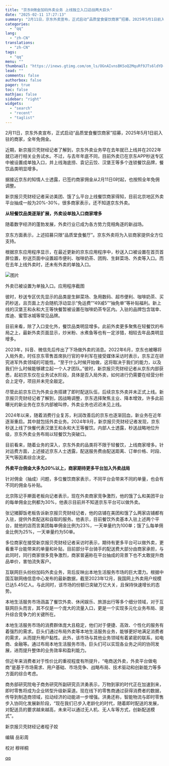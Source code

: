 ```yaml
---
title: "京东0佣金加码外卖业务 上线独立入口迎战两大巨头"
date: "2025-02-11 17:27:13"
summary: "2月11日，京东外卖宣布，正式启动“品质堂食餐饮商家”招募，2025年5月1日前入驻的商家，全年免佣..."
categories:
  - "qq"
lang:
  - "zh-CN"
translations:
  - "zh-CN"
tags:
  - "qq"
menu: ""
thumbnail: "https://inews.gtimg.com/om_ls/OGnAIvnsBKSoQ2MquRf9JTs6ldYD-kq1XVJJUItn9ORFoAA_640360/0"
lead: ""
comments: false
authorbox: false
pager: true
toc: false
mathjax: false
sidebar: "right"
widgets:
  - "search"
  - "recent"
  - "taglist"
---
```


2月11日，京东外卖宣布，正式启动“品质堂食餐饮商家”招募，2025年5月1日前入驻的商家，全年免佣金。

近期，新京报贝壳财经记者了解到，京东外卖业务早在去年就已上线并在2022年就已进行相关业务试水。不过，与去年年底不同，目前外卖已在京东APP秒送专区中被设置成单独入口，并上线海底捞、袁记云饺、汉堡王等多个连锁餐饮品牌，餐饮品类明显增多。

据接近京东的知情人士透露，已签约商家佣金从2月11日0时起，也按照全年免佣调整。

新京报贝壳财经记者采访美团、饿了么平台上线餐饮商家得知，目前北京地区外卖平台抽成一般为20%-30%，很多商家表示，还不知道京东外卖。

**从轻餐饮品类逐渐扩展，外卖设单独入口商家增多**

随着数字经济的蓬勃发展，外卖行业已成为各方势力竞相角逐的新战场。

京东方面表示，上述招募只限“品质堂食餐厅”。京东外卖将为入驻商家提供全方位支持。

根据京东应用程序显示，在最近更新的京东应用程序中，秒送入口被设置在首页首屏位置，秒送页面中设置超市便利、咖啡奶茶、团购、生鲜菜场、外卖等入口。而在去年上线外卖时，还未有外卖的单独入口。

![图片](https://inews.gtimg.com/om_bt/Ou_4lkUoLidYkWn4M5DkDdaYweXnIMzvFRAitLI9-0TBMAA/641)

外卖已被设置为单独入口。应用程序截图

彼时，秒送专区优先显示的品类是生鲜菜场、急用数码、超市便利、咖啡奶茶、买药秒送，且页面上方会随机浮动显示“免运费”“49减5”“抽免单”等补贴福利。新上线的汉堡王和永和大王等快餐暂被设置在咖啡奶茶专区内。入驻的品牌包含瑞幸、库迪、蜜雪冰城等常见品牌。

目前来看，除了入口变化外，餐饮品类明显增多。此前外卖更多聚焦在轻餐饮的布局之上，最新外卖页面显示，炒米粉、水煮鱼等也有一定涉猎，相较去年品类明显增多。

2023年，抖音、微信先后传出了下场做外卖的消息。2022年6月，京东也被曝将入局外卖，时任京东零售首席执行官的辛利军在接受媒体采访时表示，京东正在研究进军外卖领域的可能性。“至于什么时候开始做，这将取决于我们的能力，以及我们什么时候能够建立起一个人才团队。”彼时，新京报贝壳财经记者从京东内部获悉，起初京东仅在业务试水阶段，具体是否入局外卖，如何进行仍需要在经营分析会上定夺，项目并未完全敲定。

尽管此前京东已为外卖业务搭建了即时配送队伍，后续京东外卖并未正式上线。新京报贝壳财经记者了解到，因战略调整，京东选择聚焦主业、降本增效，许多此前曝光的新业务在京东内部被叫停，外卖业务也迟迟未见上线。  


2024年以来，随着消费行业复苏，利润改善后的京东也逐渐回血，新业务在近年逐渐重启。其中就包括外卖业务。2024年9月，新京报贝壳财经记者发现，京东秒送上线了快餐代表汉堡王和永和大王等餐饮。内部人士透露，秒送战略地位升级，京东外卖业务布局以轻餐饮为突破口。

目前看来，随着业务的深入，京东外卖的品类将不限于轻餐饮，上线商家增多。针对运费方面，上述接近京东人士透露，配送服务费由配送距离、订单价格、时段、天气等因素综合决定。

**外卖平台佣金大多为20%以上，商家期待更多平台加入外卖战局**

针对佣金（抽成）问题，多位餐饮商家表示，不同平台会带来不同的单量，也会有不同的佣金与补贴。

北京陈记手擀面老板向记者表示，现在外卖商家竞争激烈，他的饿了么和美团平台的每单佣金比例都为30%，他表示目前并不知道京东平台可以做外卖。

张记猪脚饭老板告诉新京报贝壳财经记者，他的店铺在美团和饿了么两家店铺都有入驻，提供外卖配送和自取的服务。他表示，目前餐饮外卖基本入驻上述两个平台，就他的店而言美团每单佣金比例为23%，一天单量约为100单；饿了么每单佣金比例为25%，一天单量约为50单。

多位商家在接受新京报贝壳财经记者采访时表示，期待有更多平台可以做外卖，更看重平台能带来的单量和补贴，目前部分平台骑手的配送费大部分由商家承担，与此同时，同行商家很多竞争激烈，商家普遍称在平台抽成的背景下也不太敢提升商品单价，害怕流失客户。

互联网巨头纷纷加码外卖业务，背后反映出本地生活服务市场的巨大潜力。根据中国互联网络信息中心发布的最新数据，截至2023年12月，我国网上外卖用户规模已达5.45亿人。与此同时，该市场的份额已突破万亿大关，且保持快速增长的态势。

本地生活服务市场涵盖了餐饮外卖、休闲娱乐、旅游出行等多个细分领域，对于互联网巨头而言，其不仅是一个庞大的流量入口，更是一个实现多元化业务布局、提升综合竞争力的关键所在。

本地生活服务市场的消费群体庞大且稳定，他们对于便捷、高效、个性化的服务有着强烈的需求。巨头们通过布局外卖等本地生活服务业务，能够更好地满足消费者的需求，从而提升用户黏性。此外，该市场与其他业务领域有着紧密的联系，如电商、金融等。通过布局本地生活服务市场，巨头们可以实现各业务之间的协同发展，进而提升整体的业务效率和盈利能力。

但近年来消费者对于性价比的重视程度有所提升，“电商送外卖，外卖平台做电商”是基于市场需求、用户基础、市场竞争、战略布局、技术驱动和创新能力等多方面的综合考虑。

商务部研究院电子商务研究所副研究员洪勇表示，万物到家的时代正在加速到来，即时零售将成为企业转型升级新渠道。现在线下的零售商通过获得消费者的数据，传导到制造商领域，拉动经济的动能进一步增强。洪勇还称，智能物流与即时零售步入协同化发展新阶段，“现在我们已步入老龄化的时代，随着即时配送的发展，对配送员的要求越来越高，未来可以通过无人机、无人车等方式，创新配送模式”。

新京报贝壳财经记者程子姣

编辑 岳彩周

校对 穆祥桐

[qq](https://new.qq.com/rain/a/20250211A06PEU00)
